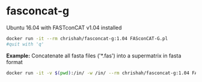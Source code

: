 # fasconcat-g
Ubuntu 16.04 with FASTconCAT v1.04 installed

```bash
docker run -it --rm chrishah/fasconcat-g:1.04 FASconCAT-G.pl
#quit with 'q'
```

__Example:__ Concatenate all fasta files ('\*.fas') into a supermatrix in fasta format
```bash
docker run -it -v $(pwd):/in/ -w /in/ --rm chrishah/fasconcat-g:1.04 FASconCAT-G.pl -a -a -s
```
